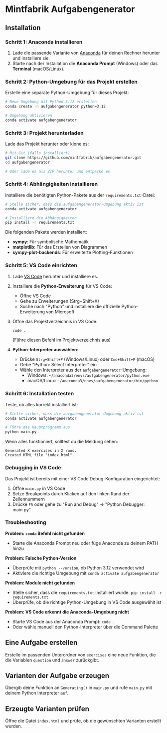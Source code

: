 # Mintfabrik Aufgabengenerator

## Installation

### Schritt 1: Anaconda installieren

1. Lade die passende Variante von [Anaconda](https://www.anaconda.com/download) für deinen Rechner herunter und installiere sie.
2. Starte nach der Installation die **Anaconda Prompt** (Windows) oder das **Terminal** (macOS/Linux).

### Schritt 2: Python-Umgebung für das Projekt erstellen

Erstelle eine separate Python-Umgebung für dieses Projekt:

```bash
# Neue Umgebung mit Python 3.12 erstellen
conda create -n aufgabengenerator python=3.12

# Umgebung aktivieren
conda activate aufgabengenerator
```

### Schritt 3: Projekt herunterladen

Lade das Projekt herunter oder klone es:

```bash
# Mit Git (falls installiert)
git clone https://github.com/mintfabrik/aufgabengenerator.git
cd aufgabengenerator

# Oder lade es als ZIP herunter und entpacke es
```

### Schritt 4: Abhängigkeiten installieren

Installiere die benötigten Python-Pakete aus der `requirements.txt`-Datei:

```bash
# Stelle sicher, dass die aufgabengenerator-Umgebung aktiv ist
conda activate aufgabengenerator

# Installiere die Abhängigkeiten
pip install -r requirements.txt
```

Die folgenden Pakete werden installiert:
- **sympy**: Für symbolische Mathematik
- **matplotlib**: Für das Erstellen von Diagrammen
- **sympy-plot-backends**: Für erweiterte Plotting-Funktionen

### Schritt 5: VS Code einrichten

1. Lade [VS Code](https://code.visualstudio.com/download) herunter und installiere es.

2. Installiere die **Python-Erweiterung** für VS Code:
   - Öffne VS Code
   - Gehe zu Erweiterungen (Strg+Shift+X)
   - Suche nach "Python" und installiere die offizielle Python-Erweiterung von Microsoft

3. Öffne das Projektverzeichnis in VS Code:
   ```bash
   code .
   ```
   (Führe diesen Befehl im Projektverzeichnis aus)

4. **Python-Interpreter auswählen**:
   - Drücke `Strg+Shift+P` (Windows/Linux) oder `Cmd+Shift+P` (macOS)
   - Gebe "Python: Select Interpreter" ein
   - Wähle den Interpreter aus der `aufgabengenerator`-Umgebung:
     - Windows: `~/anaconda3/envs/aufgabengenerator/python.exe`
     - macOS/Linux: `~/anaconda3/envs/aufgabengenerator/bin/python`

### Schritt 6: Installation testen

Teste, ob alles korrekt installiert ist:

```bash
# Stelle sicher, dass die aufgabengenerator-Umgebung aktiv ist
conda activate aufgabengenerator

# Führe das Hauptprogramm aus
python main.py
```

Wenn alles funktioniert, solltest du die Meldung sehen:
```
Generated X exercises in X runs.
Created HTML file "index.html".
```

### Debugging in VS Code

Das Projekt ist bereits mit einer VS Code Debug-Konfiguration eingerichtet:

1. Öffne `main.py` in VS Code
2. Setze Breakpoints durch Klicken auf den linken Rand der Zeilennummern
3. Drücke `F5` oder gehe zu "Run and Debug" → "Python Debugger: main.py"

### Troubleshooting

**Problem: `conda` Befehl nicht gefunden**
- Starte die Anaconda Prompt neu oder füge Anaconda zu deinem PATH hinzu

**Problem: Falsche Python-Version**
- Überprüfe mit `python --version`, ob Python 3.12 verwendet wird
- Aktiviere die richtige Umgebung mit `conda activate aufgabengenerator`

**Problem: Module nicht gefunden**
- Stelle sicher, dass die `requirements.txt` installiert wurde: `pip install -r requirements.txt`
- Überprüfe, ob die richtige Python-Umgebung in VS Code ausgewählt ist

**Problem: VS Code erkennt die Anaconda-Umgebung nicht**
- Starte VS Code aus der Anaconda Prompt: `code .`
- Oder wähle manuell den Python-Interpreter über die Command Palette

## Eine Aufgabe erstellen

Erstelle im passenden Unterordner von `exercises` eine neue Funktion, die die Variablen `question` und `answer` zurückgibt.

## Varianten der Aufgabe erzeugen

Übergib deine Funktion an `Generating()` in `main.py` und rufe `main.py` mit deinem Python Interpreter auf.

## Erzeugte Varianten prüfen

Öffne die Datei `index.html` und prüfe, ob die gewünschten Varianten erstellt wurden.


